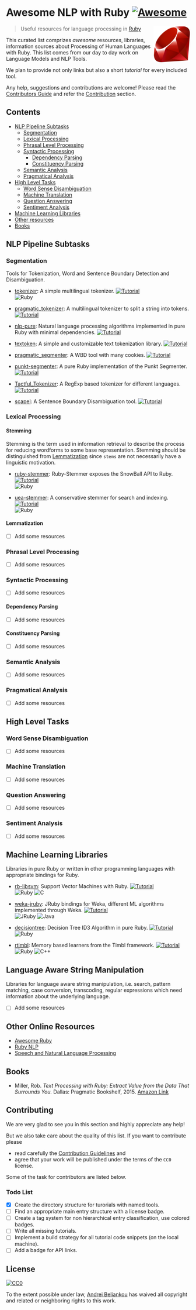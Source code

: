 # Awesome NLP with Ruby [![Awesome](https://cdn.rawgit.com/sindresorhus/awesome/d7305f38d29fed78fa85652e3a63e154dd8e8829/media/badge.svg)](https://github.com/sindresorhus/awesome)

[<img src="assets/Ruby_Logo.jpg" align="right" width="100px" height="100px" />](https://www.ruby-lang.org/en/)

> Useful resources for language processing in [Ruby](https://www.ruby-lang.org/en/)

<!---[![Creative Commons Zero 1.0](http://img.shields.io/badge/License-CC0-green.svg)](https://creativecommons.org/publicdomain/zero/1.0/)--->


This curated list comprizes _awesome_ resources, libraries, information sources
about Processing of Human Languages with Ruby. This list comes from our day to day
work on Language Models and NLP Tools.

We plan to provide not only links but also a short _tutorial_ for every included tool.

Any help, suggestions and contributions are welcome!
Please read the [Contributors Guide](CONTRIBUTING.md) and refer
the [Contribution](#contributing) section.

## Contents

* [NLP Pipeline Subtasks](#nlp-pipeline-subtasks)
  * [Segmentation](#segmentation)
  * [Lexical Processing](#lexical-processing)
  * [Phrasal Level Processing](#phrasal-level-processing)
  * [Syntactic Processing](#syntactic-processing)
    * [Dependency Parsing](#dependency-parsing)
    * [Constituency Parsing](#constituency-parsing)
  * [Semantic Analysis](#semantic-analysis)
  * [Pragmatical Analysis](#pragmatic-analysis)
* [High Level Tasks](#high-level-tasks)
  * [Word Sense Disambiguation](#word-sense-disambiguation)
  * [Machine Translation](#machine-translation)
  * [Question Answering](#question-answering)
  * [Sentiment Analysis](#sentiment-analysis)
* [Machine Learning Libraries](#machine-learning-libraries)
* [Other resources](#other-online-resources)
* [Books](#books)

## NLP Pipeline Subtasks

### Segmentation

Tools for Tokenization, Word and Sentence Boundary Detection and Disambiguation.

  * [tokenizer](https://github.com/arbox/tokenizer):
  A simple multilingual tokenizer. [![Tutorial][tutorial-present]](tutorials/tokenizer.md) <br>
  ![Ruby][ruby]

  * [pragmatic_tokenizer](https://github.com/diasks2/pragmatic_tokenizer):
  A multilingual tokenizer to split a string into tokens. [![Tutorial][tutorial-missing]]()<br>

  * [nlp-pure](https://github.com/parhamr/nlp-pure):
  Natural language processing algorithms implemented in pure Ruby with minimal dependencies.
  [![Tutorial][tutorial-missing]]()<br>

  * [textoken](https://github.com/manorie/textoken):
  A simple and customizable text tokenization library. [![Tutorial][tutorial-missing]]()<br>

  * [pragmatic_segmenter](https://github.com/diasks2/pragmatic_segmenter):
  A WBD tool with many cookies. [![Tutorial][tutorial-missing]]()<br>

  * [punkt-segmenter](https://github.com/lfcipriani/punkt-segmenter):
  A pure Ruby implementation of the Punkt Segmenter. [![Tutorial][tutorial-missing]]()<br>

  * [Tactful_Tokenizer](https://github.com/zencephalon/Tactful_Tokenizer):
  A RegExp based tokenizer for different languages. [![Tutorial][tutorial-missing]]()<br>

  * [scapel](https://github.com/louismullie/scalpel):
  A Sentence Boundary Disambiguation tool. [![Tutorial][tutorial-missing]]()<br>

### Lexical Processing

#### Stemming

Stemming is the term used in information retrieval to describe the process for
reducing wordforms to some base representation. Stemming should be distinguished
from [Lemmatization](#lemmatization) since `stems` are not necessarily have
a linguistic motivation.

* [ruby-stemmer](https://github.com/aurelian/ruby-stemmer):
  Ruby-Stemmer exposes the SnowBall API to Ruby. [![Tutorial][tutorial-present]](tutorials/ruby-stemmer.md)<br>
  ![Ruby][ruby]

* [uea-stemmer](https://github.com/ealdent/uea-stemmer):
  A conservative stemmer for search and indexing. [![Tutorial][tutorial-missing]]()<br>
  ![Ruby][ruby]

#### Lemmatization
- [ ] Add some resources

### Phrasal Level Processing
- [ ] Add some resources

### Syntactic Processing
- [ ] Add some resources

#### Dependency Parsing
- [ ] Add some resources

#### Constituency Parsing
- [ ] Add some resources

### Semantic Analysis
- [ ] Add some resources

### Pragmatical Analysis
- [ ] Add some resources

## High Level Tasks

### Word Sense Disambiguation
- [ ] Add some resources

### Machine Translation
- [ ] Add some resources

### Question Answering
- [ ] Add some resources

### Sentiment Analysis
- [ ] Add some resources


## Machine Learning Libraries

Libraries in pure Ruby or written in other programming languages with appropriate bindings for Ruby.

* [rb-libsvm](https://github.com/febeling/rb-libsvm):
  Support Vector Machines with Ruby. [![Tutorial][tutorial-missing]]()<br>
  ![Ruby][ruby] ![C][c]

* [weka-jruby](https://github.com/paulgoetze/weka-jruby):
  JRuby bindings for Weka, different ML algorithms implemented through Weka.
  [![Tutorial][tutorial-present]](tutorials/weka-jruby.md)<br>
  ![JRuby][jruby] ![Java][java]

* [decisiontree](https://github.com/igrigorik/decisiontree):
  Decision Tree ID3 Algorithm in pure Ruby. [![Tutorial][tutorial-missing]]()<br>
  ![Ruby][ruby]

* [rtimbl](https://github.com/maspwr/rtimbl):
  Memory based learners from the Timbl framework. [![Tutorial][tutorial-missing]]()<br>
  ![Ruby][ruby] ![C++][cpp]

## Language Aware String Manipulation

Libraries for language aware string manipulation, i.e. search, pattern matching,
case conversion, transcoding, regular expressions which need information about
the underlying language.

- [ ] Add some resources

## Other Online Resources

* [Awesome Ruby](https://github.com/sdogruyol/awesome-ruby)
* [Ruby NLP](https://github.com/diasks2/ruby-nlp)
* [Speech and Natural Language Processing](https://github.com/edobashira/speech-language-processing)

## Books

*  Miller, Rob. _Text Processing with Ruby: Extract Value from the Data That Surrounds You._
   Dallas: Pragmatic Bookshelf, 2015.
   [Amazon Link](http://www.amazon.com/Text-Processing-Ruby-Extract-Surrounds/dp/1680500708/)


## Contributing

We are very glad to see you in this section and highly appreciate any help!

But we also take care about the quality of this list. If you want to contribute please

- read carefully the [Contribution Guidelines](CONTRIBUTING.md) and
- agree that your work will be published under the terms of the `CC0` license.

Some of the task for contributors are listed below.

### Todo List
* [x] Create the directory structure for turorials with named tools.
* [ ] Find an appropriate main entry structure with a license badge.
* [ ] Create a tag system for non hierarchical entry classification, use colored badges.
* [ ] Write all missing tutorials.
* [ ] Implement a build strategy for all tutorial code snippets (on the local machine).
* [ ] Add a badge for API links.

## License

[![CC0](http://mirrors.creativecommons.org/presskit/buttons/88x31/svg/cc-zero.svg)](https://creativecommons.org/publicdomain/zero/1.0/)

To the extent possible under law, [Andrei Beliankou](https://github.com/arbox)
has waived all copyright and related or neighboring rights to this work.


<!--- Links --->
[ruby]: https://img.shields.io/badge/L%3A-Ruby-red.svg
[jruby]: https://img.shields.io/badge/L%3A-JRuby-yellowgreen.svg
[java]: https://img.shields.io/badge/L%3A-Java-yellow.svg
[c]: https://img.shields.io/badge/L%3A-C-brightgreen.svg
[cpp]: https://img.shields.io/badge/L%3A-C%2B%2B-green.svg
[tutorial-present]: https://img.shields.io/badge/Tutorial-%E2%9C%85-green.svg
[tutorial-missing]: https://img.shields.io/badge/Tutorial-%E2%9C%98-lightgrey.svg

